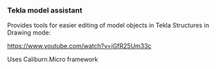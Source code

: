### Tekla model assistant
Provides tools for easier editing of model objects in Tekla Structures in Drawing mode:

https://www.youtube.com/watch?v=iGfR25Um33c

Uses Caliburn.Micro framework
